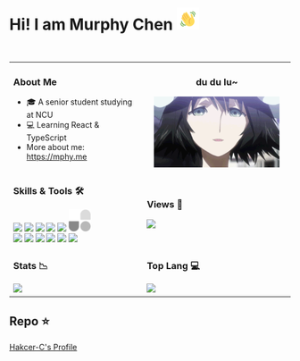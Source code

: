 # Hi! I am Murphy Chen  <img height="40" width="40" src="./assets/wave.gif">

<br />

<table width="100%">
  <tr>
    <td>
      <h3>About Me</h3>
      <ul>
        <li>🎓 A senior student studying at NCU</li>
        <li>💻 Learning React & TypeScript</li>
        <li>More about me: <a href="https://mphy.me">https://mphy.me</a></li>
      </ul>
    </td>
    <td align='center'>
      <h3>du du lu~</h3>
      <img width="90%" src="./assets/Mayuri.gif"/>
    </td>
  </tr>
  <tr></tr>
  <tr>
    <td>
      <h3>Skills & Tools 🛠</h3>
      <code><a href="https://developer.mozilla.org/en-US/docs/Web/JavaScript"><img height="40" src="https://cdn.jsdelivr.net/gh/hacker-c/Picture-Bed@main/icons/javascript.png"></a></code>
      <code><a href="https://www.typescriptlang.org/"><img height="40" src="https://cdn.jsdelivr.net/gh/hacker-c/Picture-Bed@main/icons/typescript.png"></a></code>
      <code><a href="https://vuejs.org/"><img height="40" src="https://cdn.jsdelivr.net/gh/hacker-c/Picture-Bed@main/icons/vuejs.png"></a></code>
      <code><a href="https://beta.reactjs.org"><img height="40" src="https://cdn.jsdelivr.net/gh/hacker-c/Picture-Bed@main/icons/react.png"></a></code>
      <code><a href="https://nodejs.org"><img height="40" src="https://cdn.jsdelivr.net/gh/hacker-c/Picture-Bed@main/icons/node-js.png"></a></code>
      <code><a href="https://github.com/unocss/unocss"><img height="40" src="https://raw.githubusercontent.com/hacker-c/Picture-Bed/main/icons/uno.png"></a></code>
      <br>
      <code><a href="https://git-scm.com/"><img height="40" src="https://cdn.jsdelivr.net/gh/hacker-c/Picture-Bed@main/icons/git.png"></a></code>
      <code><a href="https://learn.microsoft.com/en-us/powershell"><img height="40" src="https://cdn.jsdelivr.net/gh/hacker-c/Picture-Bed@main/icons/pwsh1.png"></a></code>
      <code><a href="https://code.visualstudio.com/"><img height="40" src="https://cdn.jsdelivr.net/gh/hacker-c/Picture-Bed@main/icons/vs-code.png"></a></code>
      <code><a href="https://marketplace.visualstudio.com/items?itemName=atomiks.moonlight"><img height="40" src="https://cdn.jsdelivr.net/gh/hacker-c/Picture-Bed@main/icons/moon-light.png"></a></code>
      <code><a href="https://typora.io/"><img height="40" src="https://cdn.jsdelivr.net/gh/hacker-c/Picture-Bed@main/icons/typora.png"></a></code>
      <code><a href="https://www.microsoft.com/en-us/edge"><img height="40" src="https://cdn.jsdelivr.net/gh/hacker-c/Picture-Bed@main/icons/edge.png"></a></code>
    </td>
    <td>
      <h3>Views 👀</h3>
      <img src="https://profile-counter.glitch.me/Hacker-C/count.svg">
            <!-- <img src="https://komarev.com/ghpvc/?username=hacker-c"/> -->
    </td>
  </tr>
  <tr></tr>
  <tr>
    <td>
      <h3>Stats 📉</h3>
      <img src="https://github-readme-stats.vercel.app/api?username=hacker-c&theme=tokyonight&show_icons=true&hide=contribs" />
    </td>
    <td>
      <h3>Top Lang 💻</h3>
      <img src="https://github-readme-stats.vercel.app/api/top-langs/?username=hacker-c&layout=compact&theme=tokyonight&hide=java,ruby,rust" />
    </td>
  </tr>
</table>

<!-- ## Commits 🚀

<img src="https://activity-graph.herokuapp.com/graph?username=hacker-c&theme=react-dark"> -->

## Repo ⭐

[Hakcer-C's Profile](https://github.com/Hacker-C/Hacker-C)
